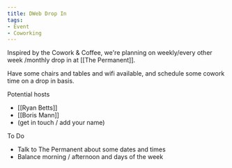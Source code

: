 ```yaml
---
title: DWeb Drop In
tags:
- Event
- Coworking
---
```


Inspired by the Cowork & Coffee, we're planning on  weekly/every other week /monthly drop in at [[The Permanent]].

Have some chairs and tables and wifi available, and schedule some cowork time on a drop in basis.

Potential hosts
* [[Ryan Betts]]
* [[Boris Mann]]
* (get in touch / add your name)

To Do
* Talk to The Permanent about some dates and times
* Balance morning / afternoon and days of the week